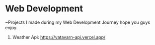 # Web Development
~Projects I made during my Web Development Journey hope you guys enjoy.
1. Weather Api: https://vatavarn-api.vercel.app/
